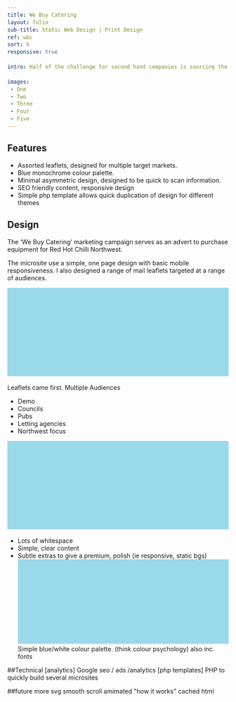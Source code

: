 ```yaml
---
title: We Buy Catering
layout: folio
sub-title: Static Web Design | Print Design
ref: wbc
sort: b
responsive: true

intro: Half of the challenge for second hand companies is sourcing the equipment. Unlike new stock that can often be supplied on demand, refurbishment retailers can only sell what they can get their hands on.

images:
 - One
 - Two
 - Three
 - Four
 - Five
---
```



<div class="flex-2" >
<h2>Features</h2>
<ul>
  <li>Assorted leaflets, designed for multiple target markets.</li>
  <li>Blue monochrome colour palette.</li>
  <li>Minimal asymmetric design, designed to be quick to scan information.</li>
  <li>SEO friendly content, responsive design</li>
  <li>Simple php template allows quick duplication of design for different themes</li>
</ul>
</div>

<div class="flex-2" >
  <h2>Design</h2>
  <p>
    The ‘We Buy Catering’ marketing campaign serves as an advert to purchase equipment for Red Hot Chilli Northwest.
  </p>
  <p>
   The microsite use a simple, one page design with basic mobile responsiveness. I also designed a range of mail leaflets targeted at a range of audiences.
  </p>
</div>

![leaflet](/images/placeholder.png)

Leaflets came first. Multiple Audiences

- Demo
- Councils
- Pubs
- Letting agencies
- Northwest focus

![site design](/images/placeholder.png)

- Lots of whitespace
- Simple, clear content
- Subtle extras to give a premium, polish (ie responsive, static bgs)
![Colour palette](/images/placeholder.png)
Simple blue/white colour palette. (think colour psychology)
also inc. fonts

##Technical
[analytics]
Google seo / ads /analytics
 [php templates]
PHP to quickly build several microsites

##future
more svg
smooth scroll
amimated "how it works"
cached html
